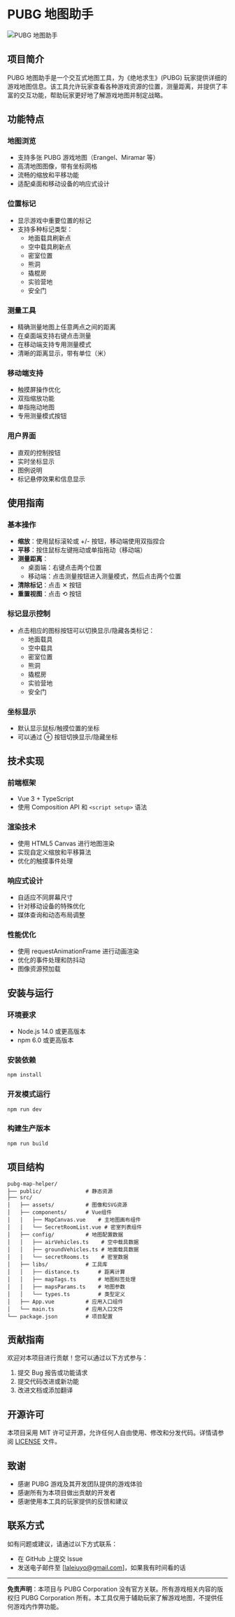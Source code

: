 # PUBG 地图助手

![PUBG 地图助手](./public/logo.png)

## 项目简介

PUBG 地图助手是一个交互式地图工具，为《绝地求生》(PUBG) 玩家提供详细的游戏地图信息。该工具允许玩家查看各种游戏资源的位置，测量距离，并提供了丰富的交互功能，帮助玩家更好地了解游戏地图并制定战略。

## 功能特点

### 地图浏览

- 支持多张 PUBG 游戏地图（Erangel、Miramar 等）
- 高清地图图像，带有坐标网格
- 流畅的缩放和平移功能
- 适配桌面和移动设备的响应式设计

### 位置标记

- 显示游戏中重要位置的标记
- 支持多种标记类型：
  - 地面载具刷新点
  - 空中载具刷新点
  - 密室位置
  - 熊洞
  - 撬棍房
  - 实验营地
  - 安全门

### 测量工具

- 精确测量地图上任意两点之间的距离
- 在桌面端支持右键点击测量
- 在移动端支持专用测量模式
- 清晰的距离显示，带有单位（米）

### 移动端支持

- 触摸屏操作优化
- 双指缩放功能
- 单指拖动地图
- 专用测量模式按钮

### 用户界面

- 直观的控制按钮
- 实时坐标显示
- 图例说明
- 标记悬停效果和信息显示

## 使用指南

### 基本操作

- **缩放**：使用鼠标滚轮或 +/- 按钮，移动端使用双指捏合
- **平移**：按住鼠标左键拖动或单指拖动（移动端）
- **测量距离**：
  - 桌面端：右键点击两个位置
  - 移动端：点击测量按钮进入测量模式，然后点击两个位置
- **清除标记**：点击 ✕ 按钮
- **重置视图**：点击 ⟲ 按钮

### 标记显示控制

- 点击相应的图标按钮可以切换显示/隐藏各类标记：
  - 地面载具
  - 空中载具
  - 密室位置
  - 熊洞
  - 撬棍房
  - 实验营地
  - 安全门

### 坐标显示

- 默认显示鼠标/触摸位置的坐标
- 可以通过 ⊕ 按钮切换显示/隐藏坐标

## 技术实现

### 前端框架

- Vue 3 + TypeScript
- 使用 Composition API 和 `<script setup>` 语法

### 渲染技术

- 使用 HTML5 Canvas 进行地图渲染
- 实现自定义缩放和平移算法
- 优化的触摸事件处理

### 响应式设计

- 自适应不同屏幕尺寸
- 针对移动设备的特殊优化
- 媒体查询和动态布局调整

### 性能优化

- 使用 requestAnimationFrame 进行动画渲染
- 优化的事件处理和防抖动
- 图像资源预加载

## 安装与运行

### 环境要求

- Node.js 14.0 或更高版本
- npm 6.0 或更高版本

### 安装依赖

```bash
npm install
```

### 开发模式运行

```bash
npm run dev
```

### 构建生产版本

```bash
npm run build
```

## 项目结构

```
pubg-map-helper/
├── public/              # 静态资源
├── src/
│   ├── assets/          # 图像和SVG资源
│   ├── components/      # Vue组件
│   │   ├── MapCanvas.vue    # 主地图画布组件
│   │   └── SecretRoomList.vue # 密室列表组件
│   ├── config/          # 地图配置数据
│   │   ├── airVehicles.ts    # 空中载具数据
│   │   ├── groundVehicles.ts # 地面载具数据
│   │   └── secretRooms.ts    # 密室数据
│   ├── libs/            # 工具库
│   │   ├── distance.ts      # 距离计算
│   │   ├── mapTags.ts       # 地图标签处理
│   │   ├── mapsParams.ts    # 地图参数
│   │   └── types.ts         # 类型定义
│   ├── App.vue          # 应用入口组件
│   └── main.ts          # 应用入口文件
└── package.json         # 项目配置
```

## 贡献指南

欢迎对本项目进行贡献！您可以通过以下方式参与：

1. 提交 Bug 报告或功能请求
2. 提交代码改进或新功能
3. 改进文档或添加翻译

## 开源许可

本项目采用 MIT 许可证开源，允许任何人自由使用、修改和分发代码。详情请参阅 [LICENSE](LICENSE) 文件。

## 致谢

- 感谢 PUBG 游戏及其开发团队提供的游戏体验
- 感谢所有为本项目做出贡献的开发者
- 感谢使用本工具的玩家提供的反馈和建议

## 联系方式

如有问题或建议，请通过以下方式联系：

- 在 GitHub 上提交 Issue
- 发送电子邮件至 [laleiuyo@gmail.com]，如果我有时间看的话

---

**免责声明**：本项目与 PUBG Corporation 没有官方关联。所有游戏相关内容的版权归 PUBG Corporation 所有。本工具仅用于辅助玩家了解游戏地图，不提供任何游戏内作弊功能。
